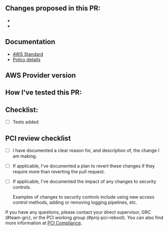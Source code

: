 ## Changes proposed in this PR:
-
-

## Documentation
- [AWS Standard](<Link the AWS standard which is supported by this policy>)
- [Policy details](<Link the heading to the policy present in the internal NIST policies reference document>)

## AWS Provider version
<!-- Add information about the provider version against which the policy was tested/developed with. This will later help us when we deal with documentation.Add any nuances that you've observed around provider versions. For example, some attributes will only be present in a certain version of a provider and we need to clearly document that so that users use the expected version.-->

## How I've tested this PR:

## Checklist:
- [ ] Tests added
## PCI review checklist

<!-- heimdall_github_prtemplate:grc-pci_dss-2024-01-05 -->

- [ ] I have documented a clear reason for, and description of, the change I am making.

- [ ] If applicable, I've documented a plan to revert these changes if they require more than reverting the pull request.

- [ ] If applicable, I've documented the impact of any changes to security controls.

  Examples of changes to security controls include using new access control methods, adding or removing logging pipelines, etc.

If you have any questions, please contact your direct supervisor, GRC (#team-grc), or the PCI working group (#proj-pci-reboot). You can also find more information at [PCI Compliance](https://hashicorp.atlassian.net/wiki/spaces/SEC/pages/2784559202/PCI+Compliance).
